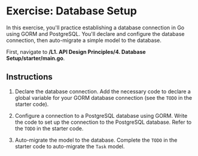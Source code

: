 # Exercise: Database Setup

In this exercise, you'll practice establishing a database connection in Go using GORM and PostgreSQL. You'll declare and configure the database connection, then auto-migrate a simple model to the database.

First, navigate to **/L1. API Design Principles/4. Database Setup/starter/main.go**.

## Instructions

1. Declare the database connection. Add the necessary code to declare a global variable for your GORM database connection (see the `TODO` in the starter code).

2. Configure a connection to a PostgreSQL database using GORM. Write the code to set up the connection to the PostgreSQL database. Refer to the `TODO` in the starter code.

3. Auto-migrate the model to the database. Complete the `TODO` in the starter code to auto-migrate the `Task` model.
